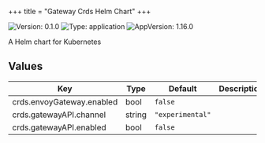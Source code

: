 +++
title = "Gateway Crds Helm Chart"
+++

![Version: 0.1.0](https://img.shields.io/badge/Version-0.1.0-informational?style=flat-square) ![Type: application](https://img.shields.io/badge/Type-application-informational?style=flat-square) ![AppVersion: 1.16.0](https://img.shields.io/badge/AppVersion-1.16.0-informational?style=flat-square)

A Helm chart for Kubernetes

## Values

| Key | Type | Default | Description |
|-----|------|---------|-------------|
| crds.envoyGateway.enabled | bool | `false` |  |
| crds.gatewayAPI.channel | string | `"experimental"` |  |
| crds.gatewayAPI.enabled | bool | `false` |  |


